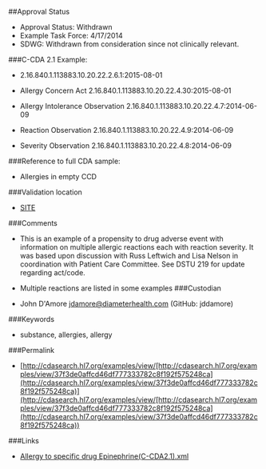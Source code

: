 ##Approval Status 

* Approval Status: Withdrawn
* Example Task Force: 4/17/2014
* SDWG: Withdrawn from consideration since not clinically relevant.

  

###C-CDA 2.1 Example: 
 

* 2.16.840.1.113883.10.20.22.2.6.1:2015-08-01

* Allergy Concern Act 2.16.840.1.113883.10.20.22.4.30:2015-08-01

* Allergy Intolerance Observation 2.16.840.1.113883.10.20.22.4.7:2014-06-09
* Reaction Observation 2.16.840.1.113883.10.20.22.4.9:2014-06-09
* Severity Observation 2.16.840.1.113883.10.20.22.4.8:2014-06-09

###Reference to full CDA sample:
* Allergies in empty CCD


###Validation location

* [SITE](https://sitenv.org/c-cda-validator)


###Comments

* This is an example of a propensity to drug adverse event with information on multiple allergic reactions each with reaction severity. It was based upon discussion with Russ Leftwich and Lisa Nelson in coordination with Patient Care Committee. See DSTU 219 for update regarding act/code.
* Multiple reactions are listed in some examples
###Custodian

* John D'Amore jdamore@diameterhealth.com (GitHub: jddamore)



###Keywords

* substance, allergies, allergy


###Permalink 

* [http://cdasearch.hl7.org/examples/view/[http://cdasearch.hl7.org/examples/view/37f3de0affcd46df777333782c8f192f575248ca](http://cdasearch.hl7.org/examples/view/37f3de0affcd46df777333782c8f192f575248ca)](http://cdasearch.hl7.org/examples/view/[http://cdasearch.hl7.org/examples/view/37f3de0affcd46df777333782c8f192f575248ca](http://cdasearch.hl7.org/examples/view/37f3de0affcd46df777333782c8f192f575248ca))

###Links 

* [Allergy to specific drug Epinephrine(C-CDA2.1).xml](https://github.com/HL7/C-CDA-Examples/tree/master/Allergies/Allergy%20to%20specific%20drug%20Epinephrine/Allergy%20to%20specific%20drug%20Epinephrine%28C-CDA2.1%29.xml)
